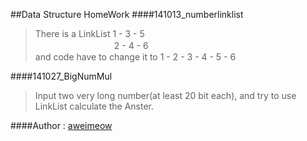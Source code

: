 ##Data Structure HomeWork
####141013_numberlinklist

>There is a LinkList 1 \- 3 \- 5 <br />
 　　　　　　　　　2 \- 4 \- 6 <br />
and code have to change it to 1 \- 2 \- 3 \- 4 \- 5 \- 6 <br />

####141027_BigNumMul

>Input two very long number(at least 20 bit each), and try to use LinkList calculate the Anster.

####Author : [aweimeow](http://www.facebook.com/aweimeow "Author's facebook")
